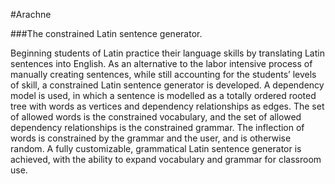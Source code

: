 #Arachne 

###The constrained Latin sentence generator.

Beginning students of Latin practice their language skills by translating Latin sentences into English. As an
alternative to the labor intensive process of manually creating sentences, while still accounting for the students’
levels of skill, a constrained Latin sentence generator is developed. A dependency model is used, in which a
sentence is modelled as a totally ordered rooted tree with words as vertices and dependency relationships as
edges. The set of allowed words is the constrained vocabulary, and the set of allowed dependency relationships
is the constrained grammar. The inflection of words is constrained by the grammar and the user, and is otherwise
random. A fully customizable, grammatical Latin sentence generator is achieved, with the ability to expand
vocabulary and grammar for classroom use.

